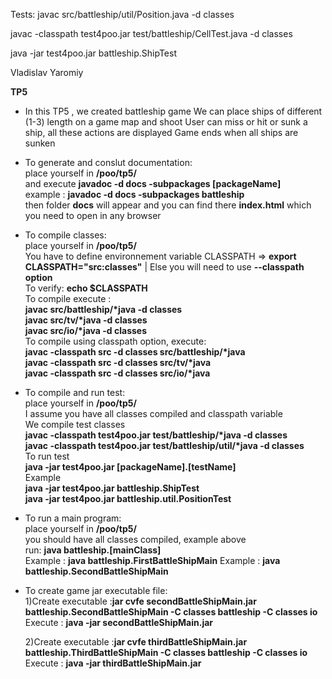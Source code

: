 Tests:
javac src/battleship/util/Position.java -d classes

javac -classpath test4poo.jar test/battleship/CellTest.java -d classes

java -jar test4poo.jar battleship.ShipTest

Vladislav Yaromiy

**TP5**

- In this TP5 , we created battleship game
  We can place ships of different (1-3) length on a game map and shoot
  User can miss or hit or sunk a ship, all these actions are displayed
  Game ends when all ships are sunken<br/>

- To generate and conslut documentation:<br/>
  place yourself in **/poo/tp5/**<br/>
  and execute **javadoc -d docs -subpackages [packageName]**<br/>
  example : **javadoc -d docs -subpackages battleship**<br/>
  then folder **docs** will appear and you can find there **index.html** which you need to open in any browser<br/>

- To compile classes:<br/>
  place yourself in **/poo/tp5/**<br/>
  You have to define environnement variable CLASSPATH => **export CLASSPATH="src:classes"** | Else you will need to use **--classpath option**<br/>
  To verify: **echo $CLASSPATH**<br/>
  To compile execute :<br/>
  **javac src/battleship/\*java -d classes**<br/>
  **javac src/tv/\*java -d classes**<br/>
  **javac src/io/\*java -d classes**<br/>
  To compile using classpath option, execute:<br/>
  **javac -classpath src -d classes src/battleship/\*java**<br/>
  **javac -classpath src -d classes src/tv/\*java**<br/>
  **javac -classpath src -d classes src/io/\*java**<br/>

- To compile and run test:<br/>
  place yourself in **/poo/tp5/** <br/>
  I assume you have all classes compiled and classpath variable<br/>
  We compile test classes<br/>
  **javac -classpath test4poo.jar test/battleship/\*java -d classes**<br/>
  **javac -classpath test4poo.jar test/battleship/util/\*java -d classes**<br/>
  To run test<br/>
  **java -jar test4poo.jar [packageName].[testName]**<br/>
  Example<br/>
  **java -jar test4poo.jar battleship.ShipTest**<br/>
  **java -jar test4poo.jar battleship.util.PositionTest**<br/>

- To run a main program:<br/>
  place yourself in **/poo/tp5/**<br/>
  you should have all classes compiled, example above<br/>
  run: **java battleship.[mainClass]**<br/>
  Example : **java battleship.FirstBattleShipMain**
  Example : **java battleship.SecondBattleShipMain**

- To create game jar executable file:<br/>
  1)Create executable :**jar cvfe secondBattleShipMain.jar battleship.SecondBattleShipMain -C classes battleship -C classes io**<br/>
  Execute : **java -jar secondBattleShipMain.jar**<br/>

  2)Create executable :**jar cvfe thirdBattleShipMain.jar battleship.ThirdBattleShipMain -C classes battleship -C classes io**<br/>
  Execute : **java -jar thirdBattleShipMain.jar**<br/>
